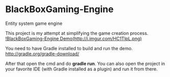 # BlackBoxGaming-Engine
Entity system game engine

This project is my attempt at simplifying the game creation process.
[!BlackBoxGaming-Engine Demo(http://i.imgur.com/HC1TlpL.png)](https://www.youtube.com/watch?v=PUpRtXzB8hk)

You need to have Gradle installed to build and run the demo.
http://gradle.org/gradle-download/

After that open the cmd and do <b>gradle run</b>. You can also open the project in your favorite IDE (with Gradle installed as a plugin) and run it from there.